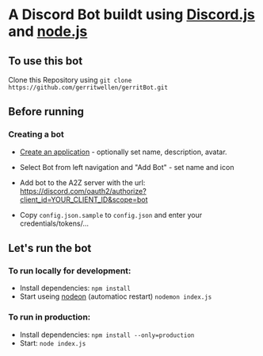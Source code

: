# A Discord Bot buildt using [Discord.js](discord.js.org) and [node.js](nodejs.org)
## To use this bot
Clone this Repository using `git clone https://github.com/gerritwellen/gerritBot.git`
## Before running
### Creating a bot
- [Create an application](https://discord.com/developers/applications/) - optionally set name, description, avatar.
- Select Bot from left navigation and "Add Bot" - set name and icon
- Add bot to the A2Z server with the url: https://discord.com/oauth2/authorize?client_id=YOUR_CLIENT_ID&scope=bot

- Copy `config.json.sample` to `config.json` and enter your credentials/tokens/...
## Let's run the bot
### To run locally for development:
- Install dependencies: `npm install`
- Start useing [nodeon](https://www.npmjs.com/package/nodemon) (automatioc restart) `nodemon index.js`

### To run in production:
- Install dependencies: `npm install --only=production`
- Start: `node index.js`
